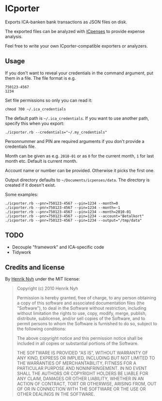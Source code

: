 # ICporter

Exports ICA-banken bank transactions as JSON files on disk.

The exported files can be analyzed with [ICpenses](http://github.com/henrik/icpenses) to provide expense analysis.

Feel free to write your own ICporter-compatible exporters or analyzers.

## Usage

If you don't want to reveal your credentials in the command argument, put them in a file.
The file format is e.g.

    750123-4567  
    1234
    
Set file permissions so only you can read it:

    chmod 700 ~/.ica_credentials

The default path is `~/.ica_credentials`. If you want to use another path, specify this when you export:

    ./icporter.rb --credentials="~/.my_credentials"

Personnummer and PIN are required arguments if you don't provide a credentials file.

Month can be given as e.g. `2010-01` or as `0` for the current month, `1` for last month etc. Default is current month.

Account name or number can be provided. Otherwise it picks the first one.

Output directory defaults to `~/Documents/icpenses/data`. The directory is created if it doesn't exist.

Some examples:

    ./icporter.rb --pnr=750123-4567 --pin=1234 --month=0
    ./icporter.rb --pnr=750123-4567 --pin=1234 --month=-1
    ./icporter.rb --pnr=750123-4567 --pin=1234 --month=2010-01
    ./icporter.rb --pnr=750123-4567 --pin=1234 --account="Betalkort"
    ./icporter.rb --pnr=750123-4567 --pin=1234 --output="/tmp/data"


## TODO

 * Decouple "framework" and ICA-specific code
 * Tidywork

## Credits and license

By [Henrik Nyh](http://henrik.nyh.se/) under the MIT license:

>  Copyright (c) 2010 Henrik Nyh
>
>  Permission is hereby granted, free of charge, to any person obtaining a copy
>  of this software and associated documentation files (the "Software"), to deal
>  in the Software without restriction, including without limitation the rights
>  to use, copy, modify, merge, publish, distribute, sublicense, and/or sell
>  copies of the Software, and to permit persons to whom the Software is
>  furnished to do so, subject to the following conditions:
>
>  The above copyright notice and this permission notice shall be included in
>  all copies or substantial portions of the Software.
>
>  THE SOFTWARE IS PROVIDED "AS IS", WITHOUT WARRANTY OF ANY KIND, EXPRESS OR
>  IMPLIED, INCLUDING BUT NOT LIMITED TO THE WARRANTIES OF MERCHANTABILITY,
>  FITNESS FOR A PARTICULAR PURPOSE AND NONINFRINGEMENT. IN NO EVENT SHALL THE
>  AUTHORS OR COPYRIGHT HOLDERS BE LIABLE FOR ANY CLAIM, DAMAGES OR OTHER
>  LIABILITY, WHETHER IN AN ACTION OF CONTRACT, TORT OR OTHERWISE, ARISING FROM,
>  OUT OF OR IN CONNECTION WITH THE SOFTWARE OR THE USE OR OTHER DEALINGS IN
>  THE SOFTWARE.
